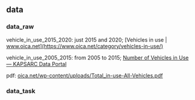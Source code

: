 ## data

### data_raw

vehicle_in_use_2015_2020: just 2015 and 2020; [Vehicles in use | www.oica.net](https://www.oica.net/category/vehicles-in-use/)

vehicle_in_use_2005_2015: from 2005 to 2015; [Number of Vehicles in Use — KAPSARC Data Portal](https://datasource.kapsarc.org/explore/dataset/number-of-vehicles-in-use/information/?disjunctive.regions_countries)

pdf: [oica.net/wp-content/uploads/Total_in-use-All-Vehicles.pdf](https://www.oica.net/wp-content/uploads/Total_in-use-All-Vehicles.pdf)

### data_task
